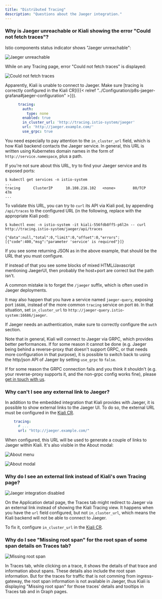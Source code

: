 ```yaml
---
title: "Distributed Tracing"
description: "Questions about the Jaeger integration."
---
```


### Why is Jaeger unreachable or Kiali showing the error "Could not fetch traces"?

Istio components status indicator shows "Jaeger unreachable":

![Jaeger unreachable](/images/documentation/faq/tracing/unreachable.png)

While on any Tracing page, error "Could not fetch traces" is displayed:

![Could not fetch traces](/images/documentation/faq/tracing/could-not-fetch-traces.png)

Apparently, Kiali is unable to connect to Jaeger. Make sure [tracing is correctly configured in the Kiali CR]({{< relref "../Configuration/p8s-jaeger-grafana#jaeger-configuration" >}}).

```yaml
      tracing:
        auth:
          type: none
        enabled: true
        in_cluster_url: 'http://tracing.istio-system/jaeger'
        url: 'http://jaeger.example.com/'
        use_grpc: true
```

You need especially to pay attention to the `in_cluster_url` field, which is how Kiali backend contacts the Jaeger service. In general, this URL is written using Kubernetes domain names in the form of `http://service.namespace`, plus a path.

If you're not sure about this URL, try to find your Jaeger service and its exposed ports:

```
$ kubectl get services -n istio-system
...
tracing      ClusterIP      10.108.216.102   <none>        80/TCP      47m
...
```

To validate this URL, you can try to `curl` its API via Kiali pod, by appending `/api/traces` to the configured URL (in the following, replace with the appropriate Kiali pod):

```
$ kubectl exec -n istio-system -it kiali-556fdb8ff5-p6l2n -- curl http://tracing.istio-system/jaeger/api/traces

{"data":null,"total":0,"limit":0,"offset":0,"errors":[{"code":400,"msg":"parameter 'service' is required"}]}
```

If you see some returning JSON as in the above example, that should be the URL that you must configure.

If instead of that you see some blocks of mixed HTML/Javascript mentioning JaegerUI, then probably the host+port are correct but the path isn't.

A common mistake is to forget the `/jaeger` suffix, which is often used in Jaeger deployments.

It may also happen that you have a service named `jaeger-query`, exposing port `16686`, instead of the more common `tracing` service on port `80`. In that situation, set `in_cluster_url` to `http://jaeger-query.istio-system:16686/jaeger`.

If Jaeger needs an authentication, make sure to correctly configure the `auth` section.

Note that in general, Kiali will connect to Jaeger via GRPC, which provides better performances. If for some reason it cannot be done (e.g. Jaeger being behind a reverse-proxy that doesn't support GRPC, or that needs more configuration in that purpose), it is possible to switch back to using the http/json API of Jaeger by setting `use_grpc` to `false`.

If for some reason the GRPC connection fails and you think it shouldn't (e.g. your reverse-proxy supports it, and the non-grpc config works fine), please [get in touch with us](https://github.com/kiali/kiali/issues).


### Why can't I see any external link to Jaeger?

In addition to the embedded integration that Kiali provides with Jaeger, it is possible to show external links to the Jaeger UI. To do so, the external URL must be configured in the [Kiali CR](/docs/configuration/kialis.kiali.io/#v1alpha1-.spec.external_services.tracing.url).

```yaml
    tracing:
      # ...
      url: "http://jaeger.example.com/"
```

When configured, this URL will be used to generate a couple of links to Jaeger within Kiali. It's also visible in the About modal:

![About menu](/images/documentation/faq/tracing/about_menu.png)

![About modal](/images/documentation/faq/tracing/about.png)


### Why do I see an external link instead of Kiali's own Tracing page?

![Jaeger integration disabled](/images/documentation/faq/tracing/traces-external-link.png)

On the Application detail page, the Traces tab might redirect to Jaeger via an external link instead of showing the Kiali Tracing view. It happens when you have the `url` field configured, but not `in_cluster_url`, which means the Kiali backend will not be able to connect to Jaeger.

To fix it, configure `in_cluster_url` in the [Kiali CR](/docs/configuration/kialis.kiali.io/#v1alpha1-.spec.external_services.tracing.in_cluster_url).


### Why do I see "Missing root span" for the root span of some span details on Traces tab?

![Missing root span](/images/documentation/faq/tracing/missing-root-span.png)

In Traces tab, while clicking on a trace, it shows the details of that trace and information about spans. These details also include the root span information. But for the traces for traffic that is not comming from ingress-gateway, the root span information is not available in Jaeger, thus Kiali is displaying "Missing root span" for those traces' details and tooltips in Traces tab and in Graph pages.

